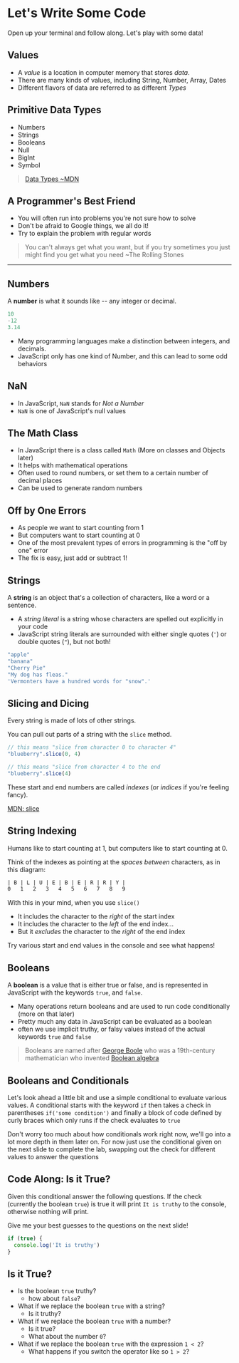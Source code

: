 # Let's Write Some Code

Open up your terminal and follow along. Let's play with some data!

## Values

- A *value* is a location in computer memory that stores *data*.
- There are many kinds of values, including String, Number, Array, Dates
- Different flavors of data are referred to as different *Types*

## Primitive Data Types

- Numbers
- Strings
- Booleans
- Null
- BigInt
- Symbol

> [Data Types ~MDN](https://developer.mozilla.org/en-US/docs/Web/JavaScript/Data_structures)

## A Programmer's Best Friend

- You will often run into problems you're not sure how to solve
- Don't be afraid to Google things, we all do it!
- Try to explain the problem with regular words

> You can't always get what you want, but if you try sometimes you just might find you get what you need ~The Rolling Stones

---

## Numbers

A **number** is what it sounds like -- any integer or decimal.

```js
10
-12
3.14
```

- Many programming languages make a distinction between integers, and decimals.
- JavaScript only has one kind of Number, and this can lead to some odd behaviors

## NaN

- In JavaScript, `NaN` stands for *Not a Number*
- `NaN` is one of JavaScript's null values

## The Math Class

- In JavaScript there is a class called `Math` (More on classes and Objects later)
- It helps with mathematical operations
- Often used to round numbers, or set them to a certain number of decimal places
- Can be used to generate random numbers

## Off by One Errors

- As people we want to start counting from 1
- But computers want to start counting at 0
- One of the most prevalent types of errors in programming is the "off by one" error
- The fix is easy, just add or subtract 1!

## Strings

A **string** is an object that's a collection of characters, like a word or a sentence.

- A *string literal* is a string whose characters are spelled out explicitly in your code
- JavaScript string literals are surrounded with either single quotes (`'`) or double quotes (`"`), but not both!

```js
"apple"
"banana"
"Cherry Pie"
"My dog has fleas."
'Vermonters have a hundred words for "snow".'
```

## Slicing and Dicing

Every string is made of lots of other strings.

You can pull out parts of a string with the `slice` method.

```js
// this means "slice from character 0 to character 4"
"blueberry".slice(0, 4) 

// this means "slice from character 4 to the end
"blueberry".slice(4)
```

These start and end numbers are called *indexes* (or *indices* if you're feeling fancy).

[MDN: slice](https://developer.mozilla.org/en-US/docs/Web/JavaScript/Reference/Global_Objects/String/slice)

## String Indexing

Humans like to start counting at 1, but computers like to start counting at 0.

Think of the indexes as pointing at the *spaces between* characters, as in this diagram:

```txt
| B | L | U | E | B | E | R | R | Y |
0   1   2   3   4   5   6   7   8   9
```

With this in your mind, when you use `slice()`
  
- It includes the character to the *right* of the start index
- It includes the character to the *left* of the end index...
- But it *excludes* the character to the *right* of the end index

Try various start and end values in the console and see what happens!

## Booleans

A **boolean** is a value that is either true or false, and is represented in JavaScript with the keywords `true`, and `false`.

- Many operations return booleans and are used to run code conditionally (more on that later)
- Pretty much any data in JavaScript can be evaluated as a boolean
- often we use implicit truthy, or falsy values instead of the actual keywords `true` and `false`

> Booleans are named after [George Boole](https://en.wikipedia.org/wiki/George_Boole) who was a 19th-century mathematician who invented [Boolean algebra](https://en.wikipedia.org/wiki/Boolean_algebra)

## Booleans and Conditionals

Let's look ahead a little bit and use a simple conditional to evaluate various values. A conditional starts with the keyword `if` then takes a check in parentheses `if('some condition')` and finally a block of code defined by curly braces which only runs if the check evaluates to `true`

Don't worry too much about how conditionals work right now, we'll go into a lot more depth in them later on. For now just use the conditional given on the next slide to complete the lab, swapping out the check for different values to answer the questions

## Code Along: Is it True?

Given this conditional answer the following questions. If the check (currently the boolean `true`) is true it will print `It is truthy` to the console, otherwise nothing will print.

Give me your best guesses to the questions on the next slide!

```js
if (true) {
  console.log('It is truthy')
}
```

## Is it True?

- Is the boolean `true` truthy?
  - how about `false`?
- What if we replace the boolean `true` with a string?
  - Is it truthy?
- What if we replace the boolean `true` with a number?
  - Is it true?
  - What about the number `0`?
- What if we replace the boolean `true` with the expression `1 < 2`?
  - What happens if you switch the operator like so `1 > 2`?
